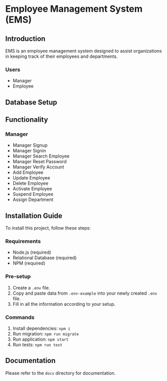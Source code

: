 # Employee Management System (EMS)

## Introduction
EMS is an employee management system designed to assist organizations in keeping track of their employees and departments.

### Users
- Manager
- Employee

## Database Setup

## Functionality

### Manager
- Manager Signup
- Manager Signin
- Manager Search Employee
- Manager Reset Password
- Manager Verify Account
- Add Employee
- Update Employee
- Delete Employee
- Activate Employee
- Suspend Employee
- Assign Department

## Installation Guide
To install this project, follow these steps:

### Requirements
- Node.js (required)
- Relational Database (required)
- NPM (required)

### Pre-setup
1. Create a `.env` file.
2. Copy and paste data from `.env-example` into your newly created `.env` file.
3. Fill in all the information according to your setup.

### Commands
1. Install dependencies: `npm i`
2. Run migration: `npm run migrate`
3. Run application: `npm start`
4. Run tests: `npm run test`

## Documentation
Please refer to the `docs` directory for documentation.
